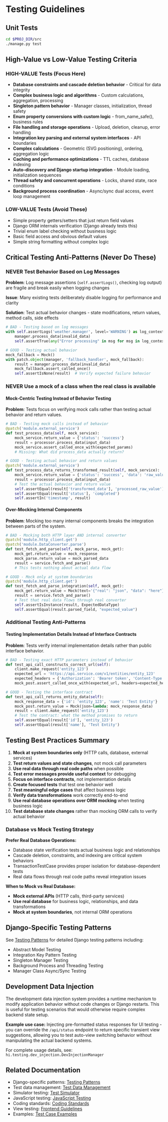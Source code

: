 # Testing Guidelines

## Unit Tests

```bash
cd $PROJ_DIR/src
./manage.py test
```

## High-Value vs Low-Value Testing Criteria

### HIGH-VALUE Tests (Focus Here)
- **Database constraints and cascade deletion behavior** - Critical for data integrity
- **Complex business logic and algorithms** - Custom calculations, aggregation, processing
- **Singleton pattern behavior** - Manager classes, initialization, thread safety
- **Enum property conversions with custom logic** - from_name_safe(), business rules
- **File handling and storage operations** - Upload, deletion, cleanup, error handling
- **Integration key parsing and external system interfaces** - API boundaries
- **Complex calculations** - Geometric (SVG positioning), ordering, aggregation logic
- **Caching and performance optimizations** - TTL caches, database indexing
- **Auto-discovery and Django startup integration** - Module loading, initialization sequences
- **Thread safety and concurrent operations** - Locks, shared state, race conditions
- **Background process coordination** - Async/sync dual access, event loop management

### LOW-VALUE Tests (Avoid These)
- Simple property getters/setters that just return field values
- Django ORM internals verification (Django already tests this)
- Trivial enum label checking without business logic
- Basic field access and obvious default values
- Simple string formatting without complex logic

## Critical Testing Anti-Patterns (Never Do These)

### NEVER Test Behavior Based on Log Messages

**Problem**: Log message assertions (`self.assertLogs()`, checking log output) are fragile and break easily when logging changes

**Issue**: Many existing tests deliberately disable logging for performance and clarity

**Solution**: Test actual behavior changes - state modifications, return values, method calls, side effects

```python
# BAD - Testing based on log messages
with self.assertLogs('weather.manager', level='WARNING') as log_context:
    manager.process_data(invalid_data)
    self.assertTrue(any("Error processing" in msg for msg in log_context.output))

# GOOD - Testing actual behavior
mock_fallback = Mock()
with patch.object(manager, 'fallback_handler', mock_fallback):
    result = manager.process_data(invalid_data)
    mock_fallback.assert_called_once()
    self.assertIsNone(result)  # Verify expected failure behavior
```

### NEVER Use a mock of a class when the real class is available

#### Mock-Centric Testing Instead of Behavior Testing

**Problem**: Tests focus on verifying mock calls rather than testing actual behavior and return values.

```python
# BAD - Testing mock calls instead of behavior
@patch('module.external_service')
def test_process_data(self, mock_service):
    mock_service.return_value = {'status': 'success'}
    result = processor.process_data(input_data)
    mock_service.assert_called_once_with(expected_params)
    # Missing: What did process_data actually return?

# GOOD - Testing actual behavior and return values
@patch('module.external_service')
def test_process_data_returns_transformed_result(self, mock_service):
    mock_service.return_value = {'status': 'success', 'data': 'raw_value'}
    result = processor.process_data(input_data)
    # Test the actual behavior and return value
    self.assertEqual(result['transformed_data'], 'processed_raw_value')
    self.assertEqual(result['status'], 'completed')
    self.assertIn('timestamp', result)
```

#### Over-Mocking Internal Components

**Problem**: Mocking too many internal components breaks the integration between parts of the system.

```python
# BAD - Mocking both HTTP layer AND internal converter
@patch('module.http_client.get')
@patch('module.DataConverter.parse')
def test_fetch_and_parse(self, mock_parse, mock_get):
    mock_get.return_value = mock_response
    mock_parse.return_value = mock_parsed_data
    result = service.fetch_and_parse()
    # This tests nothing about actual data flow

# GOOD - Mock only at system boundaries
@patch('module.http_client.get')
def test_fetch_and_parse_integration(self, mock_get):
    mock_get.return_value = Mock(text='{"real": "json", "data": "here"}')
    result = service.fetch_and_parse()
    # Test that real data flows through real converter
    self.assertIsInstance(result, ExpectedDataType)
    self.assertEqual(result.parsed_field, "expected_value")
```

### Additional Testing Anti-Patterns

#### Testing Implementation Details Instead of Interface Contracts

**Problem**: Tests verify internal implementation details rather than public interface behavior.

```python
# BAD - Testing exact HTTP parameters instead of behavior
def test_api_call_constructs_correct_url(self):
    client.make_request('entity_123')
    expected_url = 'https://api.service.com/v1/entities/entity_123'
    expected_headers = {'Authorization': 'Bearer token', 'Content-Type': 'application/json'}
    mock_post.assert_called_once_with(expected_url, headers=expected_headers)

# GOOD - Testing the interface contract
def test_api_call_returns_entity_data(self):
    mock_response_data = {'id': 'entity_123', 'name': 'Test Entity'}
    mock_post.return_value = Mock(json=lambda: mock_response_data)
    result = client.make_request('entity_123')
    # Test the contract: what the method promises to return
    self.assertEqual(result['id'], 'entity_123')
    self.assertEqual(result['name'], 'Test Entity')
```

## Testing Best Practices Summary

1. **Mock at system boundaries only** (HTTP calls, database, external services)
2. **Test return values and state changes**, not mock call parameters
3. **Use real data through real code paths** when possible
4. **Test error messages provide useful context** for debugging
5. **Focus on interface contracts**, not implementation details
6. **Create focused tests** that test one behavior well
7. **Test meaningful edge cases** that affect business logic
8. **Verify data transformations** work correctly end-to-end
9. **Use real database operations over ORM mocking** when testing business logic
10. **Test database state changes** rather than mocking ORM calls to verify actual behavior

### Database vs Mock Testing Strategy

**Prefer Real Database Operations:**
- Database state verification tests actual business logic and relationships
- Cascade deletion, constraints, and indexing are critical system behaviors
- TransactionTestCase provides proper isolation for database-dependent tests
- Real data flows through real code paths reveal integration issues

**When to Mock vs Real Database:**
- **Mock external APIs** (HTTP calls, third-party services)
- **Use real database** for business logic, relationships, and data transformations
- **Mock at system boundaries**, not internal ORM operations

## Django-Specific Testing Patterns

See [Testing Patterns](testing-patterns.md) for detailed Django testing patterns including:
- Abstract Model Testing
- Integration Key Pattern Testing
- Singleton Manager Testing
- Background Process and Threading Testing
- Manager Class Async/Sync Testing

## Development Data Injection

The development data injection system provides a runtime mechanism to modify application behavior without code changes or Django restarts. This is useful for testing scenarios that would otherwise require complex backend state setup.

**Example use case:** Injecting pre-formatted status responses for UI testing - you can override the `/api/status` endpoint to return specific transient view suggestions, allowing you to test auto-view switching behavior without manipulating the actual backend systems.

For complete usage details, see: `hi.testing.dev_injection.DevInjectionManager`

## Related Documentation
- Django-specific patterns: [Testing Patterns](testing-patterns.md)
- Test data management: [Test Data Management](test-data-management.md)
- Simulator testing: [Test Simulator](test-simulator.md)
- JavaScript testing: [JavaScript Testing](../frontend/javascript-testing.md)
- Coding standards: [Coding Standards](../shared/coding-standards.md)
- View testing: [Frontend Guidelines](../frontend/frontend-guidelines.md#view-testing)
- Examples: [Test Case Examples](./test-examples)
